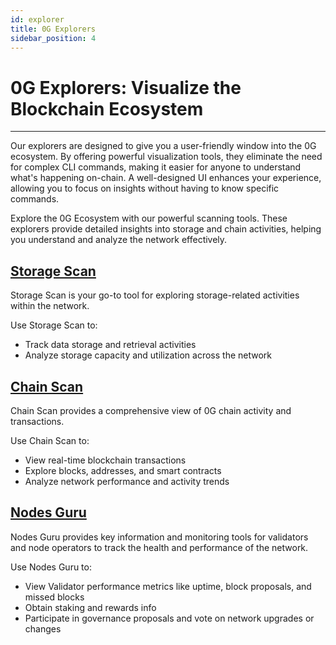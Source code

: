 ```yaml
---
id: explorer
title: 0G Explorers
sidebar_position: 4
---
```

# 0G Explorers: Visualize the Blockchain Ecosystem
---

Our explorers are designed to give you a user-friendly window into the 0G ecosystem. By offering powerful visualization tools, they eliminate the need for complex CLI commands, making it easier for anyone to understand what's happening on-chain. A well-designed UI enhances your experience, allowing you to focus on insights without having to know specific commands.

Explore the 0G Ecosystem with our powerful scanning tools. These explorers provide detailed insights into storage and chain activities, helping you understand and analyze the network effectively.

## [Storage Scan](https://storagescan-newton.0g.ai/)

Storage Scan is your go-to tool for exploring storage-related activities within the network.

Use Storage Scan to:
- Track data storage and retrieval activities
- Analyze storage capacity and utilization across the network

## [Chain Scan](https://chainscan-newton.0g.ai)

Chain Scan provides a comprehensive view of 0G chain activity and transactions.

Use Chain Scan to:
- View real-time blockchain transactions
- Explore blocks, addresses, and smart contracts
- Analyze network performance and activity trends

## [Nodes Guru](https://testnet.0g.explorers.guru/)

Nodes Guru provides key information and monitoring tools for validators and node operators to track the health and performance of the network.

Use Nodes Guru to:
- View Validator performance metrics like uptime, block proposals, and missed blocks
- Obtain staking and rewards info
- Participate in governance proposals and vote on network upgrades or changes 
